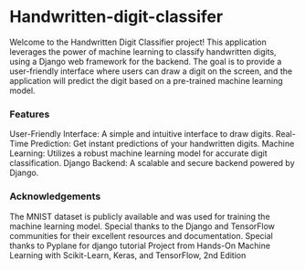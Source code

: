 # Handwritten-digit-classifer

Welcome to the Handwritten Digit Classifier project! This application leverages the power of machine learning to classify handwritten digits, using a Django web framework for the backend. The goal is to provide a user-friendly interface where users can draw a digit on the screen, and the application will predict the digit based on a pre-trained machine learning model.

### Features
User-Friendly Interface: A simple and intuitive interface to draw digits.
Real-Time Prediction: Get instant predictions of your handwritten digits.
Machine Learning: Utilizes a robust machine learning model for accurate digit classification.
Django Backend: A scalable and secure backend powered by Django.

### Acknowledgements
The MNIST dataset is publicly available and was used for training the machine learning model.
Special thanks to the Django and TensorFlow communities for their excellent resources and documentation.
Special thanks to Pyplane for django tutorial
Project from Hands-On Machine Learning with Scikit-Learn, Keras, and TensorFlow, 2nd Edition
